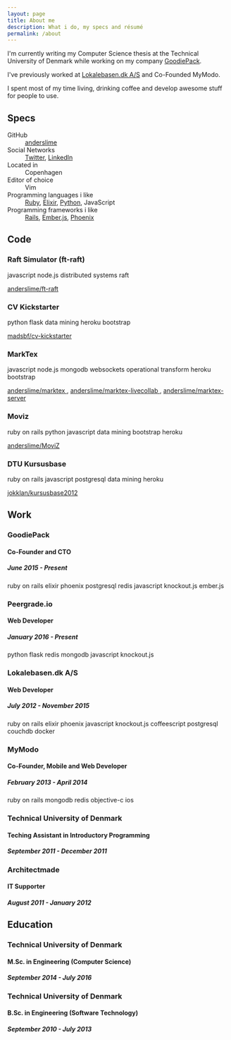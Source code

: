 ```yaml
---
layout: page
title: About me
description: What i do, my specs and résumé
permalink: /about
---
```


I'm currently writing my Computer Science thesis at the Technical University of Denmark while working on my company <a href="https://goodiepack.com" target="_blank">GoodiePack</a>.

I've previously worked at <a href="https://lokalebasen.dk" target="_blank">Lokalebasen.dk A/S</a> and Co-Founded MyModo.

I spent most of my time living, drinking coffee and develop awesome stuff for people to use.

<h2>Specs</h2>

<dl class="about-spec-list">
  <div class="about-spec">
    <dt class="github"><i class="fa fa-github"></i> GitHub</dt>
    <dd><a href="https://github.com/anderslime" target="_blank">anderslime</a></dd>
  </div>
  <div class="about-spec">
    <dt><i class="fa fa-share-alt"></i> Social Networks</dt>
    <dd>
      <a class="twitter" href="https://twitter.com/anderslimes" target="_blank">Twitter</a>,
      <a class="linkedin" href="https://twitter.com/anderslimes" target="_blank">LinkedIn</a>
    </dd>
  </div>
  <div class="about-spec">
    <dt><i class="fa fa-location-arrow"></i> Located in</dt>
    <dd>Copenhagen</dd>
  </div>
  <div class="about-spec">
    <dt><i class="fa fa-terminal"></i> Editor of choice</dt>
    <dd class="vim">Vim</dd>
  </div>
  <div class="about-spec">
    <dt><i class="fa fa-code"></i> Programming languages i like</dt>
    <dd>
      <a href="https://www.ruby-lang.org" target="_blank" class="ruby">Ruby</a>,
      <a href="http://elixir-lang.org" target="_blank" class="elixir">Elixir</a>,
      <a href="https://www.python.org" target="_blank" class="python">Python</a>,
      <span class="javascript-brand">JavaScript</span>
    </dd>
  </div>
  <div class="about-spec">
    <dt><i class="fa fa-magic"></i> Programming frameworks i like</dt>
    <dd>
      <a href="http://rubyonrails.org/" target="_blank" class="ruby">Rails</a>,
      <a href="http://emberjs.com/" target="_blank" class="emberjs">Ember.js</a>,
      <a href="http://www.phoenixframework.org/" target="_blank" class="phoenix">Phoenix</a>
    </dd>
  </div>
</dl>

<h2>Code</h2>

<div class="about-code-projects">
  <div class="about-code-project">
    <div class="about-code-project-info">
      <h3 class="about-code-project-titel">Raft Simulator (ft-raft)</h3>
      <div class="about-tags">
        <span class="label label-javascript">javascript</span>
        <span class="label label-javascript">node.js</span>
        <span class="label label-default">distributed systems</span>
        <span class="label label-default">raft</span>
      </div>
      <p class="about-code-project-description"></p>
      <a href="https://github.com/anderslime/ft-raft" target="_blank">
        <i class="fa fa-github text-color"></i>
        anderslime/ft-raft
      </a>
    </div>
  </div>
  <div class="about-code-project">
    <div class="about-code-project-info">
      <h3 class="about-code-project-titel">CV Kickstarter</h3>
      <div class="about-tags">
        <span class="label label-python">python</span>
        <span class="label label-python">flask</span>
        <span class="label label-default">data mining</span>
        <span class="label label-heroku">heroku</span>
        <span class="label label-bootstrap">bootstrap</span>
      </div>
      <p class="about-code-project-description"></p>
      <a href="https://github.com/madsbf/cv-kickstarter" target="_blank">
        <i class="fa fa-github text-color"></i>
        madsbf/cv-kickstarter
      </a>
    </div>
  </div>
  <div class="about-code-project">
    <div class="about-code-project-info">
      <h3 class="about-code-project-titel">MarkTex</h3>
      <div class="about-tags">
        <span class="label label-javascript">javascript</span>
        <span class="label label-javascript">node.js</span>
        <span class="label label-mongo">mongodb</span>
        <span class="label label-default">websockets</span>
        <span class="label label-default">operational transform</span>
        <span class="label label-heroku">heroku</span>
        <span class="label label-bootstrap">bootstrap</span>
      </div>
      <p class="about-code-project-description"></p>
      <a href="https://github.com/anderslime/marktex" target="_blank">
        <i class="fa fa-github text-color"></i>
        anderslime/marktex
      </a>,
      <a href="https://github.com/anderslime/marktex-livecollab" target="_blank">
        <i class="fa fa-github text-color"></i>
        anderslime/marktex-livecollab
      </a>,
      <a href="https://github.com/anderslime/marktex-server" target="_blank">
        <i class="fa fa-github text-color"></i>
        anderslime/marktex-server
      </a>
    </div>
  </div>
  <div class="about-code-project">
    <div class="about-code-project-info">
      <h3 class="about-code-project-titel">Moviz</h3>
      <div class="about-tags">
        <span class="label label-ruby">ruby on rails</span>
        <span class="label label-python">python</span>
        <span class="label label-javascript">javascript</span>
        <span class="label label-default">data mining</span>
        <span class="label label-bootstrap">bootstrap</span>
        <span class="label label-heroku">heroku</span>
      </div>
      <p class="about-code-project-description"></p>
      <a href="https://github.com/anderslime/MoviZ" target="_blank">
        <i class="fa fa-github text-color"></i>
        anderslime/MoviZ
      </a>
    </div>
  </div>
  <div class="about-code-project">
    <div class="about-code-project-info">
      <h3 class="about-code-project-titel">DTU Kursusbase</h3>
      <div class="about-tags">
        <span class="label label-ruby">ruby on rails</span>
        <span class="label label-javascript">javascript</span>
        <span class="label label-postgresql">postgresql</span>
        <span class="label label-default">data mining</span>
        <span class="label label-heroku">heroku</span>
      </div>
      <p class="about-code-project-description"></p>
      <a href="https://github.com/jokklan/kursusbase2012" target="_blank">
        <i class="fa fa-github text-color"></i>
        jokklan/kursusbase2012
      </a>
    </div>
  </div>
</div>
<h2>Work</h2>
<div class="resume-stuff">
  <div class="resume-point">
    <h3>GoodiePack</h3>
    <h4>Co-Founder and CTO</h4>
    <h5>June 2015 - Present</h5>
    <div class="about-tags">
      <span class="label label-ruby">ruby on rails</span>
      <span class="label label-elixir">elixir</span>
      <span class="label label-phoenix">phoenix</span>
      <span class="label label-postgresql">postgresql</span>
      <span class="label label-redis">redis</span>
      <span class="label label-javascript">javascript</span>
      <span class="label label-javascript">knockout.js</span>
      <span class="label label-ember">ember.js</span>
    </div>
  </div>

  <div class="resume-point">
    <h3>Peergrade.io</h3>
    <h4>Web Developer</h4>
    <h5>January 2016 - Present</h5>
    <div class="about-tags">
      <span class="label label-python">python</span>
      <span class="label label-python">flask</span>
      <span class="label label-redis">redis</span>
      <span class="label label-mongo">mongodb</span>
      <span class="label label-javascript">javascript</span>
      <span class="label label-javascript">knockout.js</span>
    </div>
  </div>

  <div class="resume-point">
    <h3>Lokalebasen.dk A/S</h3>
    <h4>Web Developer</h4>
    <h5>July 2012 - November 2015</h5>
    <div class="about-tags">
      <span class="label label-ruby">ruby on rails</span>
      <span class="label label-elixir">elixir</span>
      <span class="label label-phoenix">phoenix</span>
      <span class="label label-javascript">javascript</span>
      <span class="label label-javascript">knockout.js</span>
      <span class="label label-javascript">coffeescript</span>
      <span class="label label-postgresql">postgresql</span>
      <span class="label label-couchdb">couchdb</span>
      <span class="label label-docker">docker</span>
    </div>
  </div>

  <div class="resume-point">
    <h3>MyModo</h3>
    <h4>Co-Founder, Mobile and Web Developer</h4>
    <h5>February 2013 - April 2014</h5>
    <div class="about-tags">
      <span class="label label-ruby">ruby on rails</span>
      <span class="label label-mongo">mongodb</span>
      <span class="label label-redis">redis</span>
      <span class="label label-objectivec">objective-c</span>
      <span class="label label-ios">ios</span>
    </div>
  </div>

  <div class="resume-point">
    <h3>Technical University of Denmark</h3>
    <h4>Teching Assistant in Introductory Programming</h4>
    <h5>September 2011 - December 2011</h5>
  </div>

  <div class="resume-point">
    <h3>Architectmade</h3>
    <h4>IT Supporter</h4>
    <h5>August 2011 - January 2012</h5>
  </div>
</div>

<h2>Education</h2>

<div class="resume-stuff">
  <div class="resume-point">
    <h3>Technical University of Denmark</h3>
    <h4>M.Sc. in Engineering (Computer Science)</h4>
    <h5>September 2014 - July 2016</h5>
  </div>
  <div class="resume-point">
    <h3>Technical University of Denmark</h3>
    <h4>B.Sc. in Engineering (Software Technology)</h4>
    <h5>September 2010 - July 2013</h5>
  </div>
</div>
